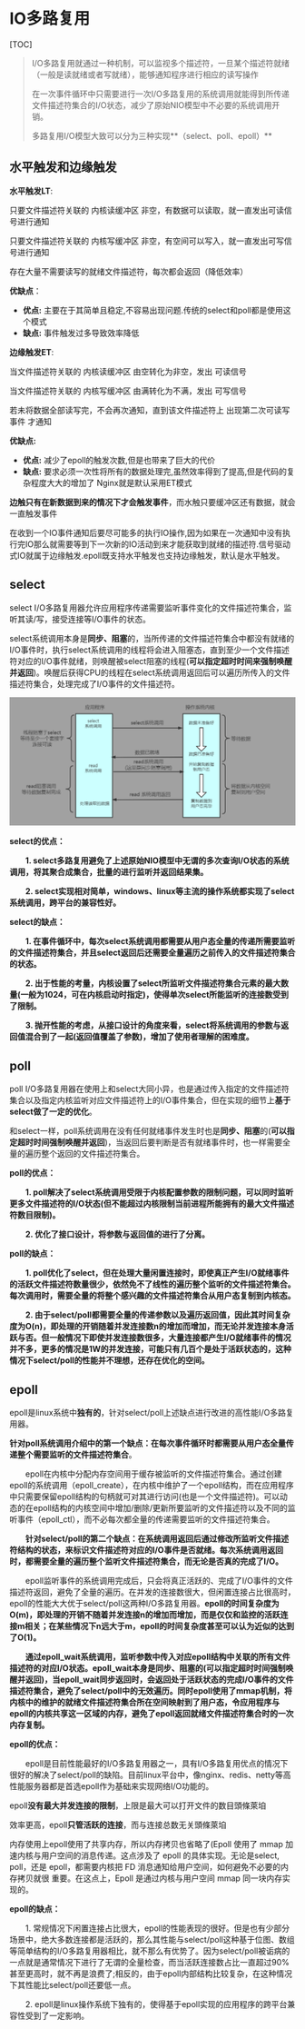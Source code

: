 # IO多路复用

[TOC]



> I/O多路复用就通过一种机制，可以监视多个描述符，一旦某个描述符就绪（一般是读就绪或者写就绪），能够通知程序进行相应的读写操作
>
> 在一次事件循环中只需要进行一次I/O多路复用的系统调用就能得到所传递文件描述符集合的I/O状态，减少了原始NIO模型中不必要的系统调用开销。
>
> 多路复用I/O模型大致可以分为三种实现**（select、poll、epoll）**



## 水平触发和边缘触发

**水平触发LT**:

只要文件描述符关联的 内核读缓冲区 非空，有数据可以读取，就一直发出可读信号进行通知

只要文件描述符关联的 内核写缓冲区 非空，有空间可以写入，就一直发出可写信号进行通知

存在大量不需要读写的就绪文件描述符，每次都会返回（降低效率）



**优缺点**：

- **优点:** 主要在于其简单且稳定,不容易出现问题.传统的select和poll都是使用这个模式
- **缺点:** 事件触发过多导致效率降低





 **边缘触发ET**:

当文件描述符关联的 内核读缓冲区 由空转化为非空，发出 可读信号

当文件描述符关联的 内核写缓冲区 由满转化为不满，发出 可写信号

若未将数据全部读写完，不会再次通知，直到该文件描述符上 出现第二次可读写事件 才通知



**优缺点:**

- **优点:** 减少了epoll的触发次数,但是也带来了巨大的代价
- **缺点:** 要求必须一次性将所有的数据处理完,虽然效率得到了提高,但是代码的复杂程度大大的增加了 Nginx就是默认采用ET模式



**边触只有在新数据到来的情况下才会触发事件**，而水触只要缓冲区还有数据，就会一直触发事件

在收到一个IO事件通知后要尽可能多的执行IO操作,因为如果在一次通知中没有执行完IO那么就需要等到下一次新的IO活动到来才能获取到就绪的描述符.信号驱动式IO就属于边缘触发.epoll既支持水平触发也支持边缘触发，默认是水平触发。





## select

select I/O多路复用器允许应用程序传递需要监听事件变化的文件描述符集合，监听其读/写，接受连接等I/O事件的状态。

select系统调用本身是**同步、阻塞**的，当所传递的文件描述符集合中都没有就绪的I/O事件时，执行select系统调用的线程将会进入阻塞态，直到至少一个文件描述符对应的I/O事件就绪，则唤醒被select阻塞的线程(**可以指定超时时间来强制唤醒并返回**)。唤醒后获得CPU的线程在select系统调用返回后可以遍历所传入的文件描述符集合，处理完成了I/O事件的文件描述符。

![img](images/0d5cf0f1-d7b5-43e2-b48f-a4d00aaf850d.png)

**select的优点：**

　　**1. select多路复用避免了上述原始NIO模型中无谓的多次查询I/O状态的系统调用，将其聚合成集合，批量的进行监听并返回结果集。**

　　**2. select实现相对简单，windows、linux等主流的操作系统都实现了select系统调用，跨平台的兼容性好。**



**select的缺点：**

　　**1. 在事件循环中，每次select系统调用都需要从用户态全量的传递所需要监听的文件描述符集合，并且select返回后还需要全量遍历之前传入的文件描述符集合的状态。**

　　**2. 出于性能的考量，内核设置了select所监听文件描述符集合元素的最大数量(一般为1024，可在内核启动时指定)，使得单次select所能监听的连接数受到了限制。**

　　**3. 抛开性能的考虑，从接口设计的角度来看，select将系统调用的参数与返回值混合到了一起(返回值覆盖了参数)，增加了使用者理解的困难度。**







## poll

poll I/O多路复用器在使用上和select大同小异，也是通过传入指定的文件描述符集合以及指定内核监听对应文件描述符上的I/O事件集合，但在实现的细节上**基于select做了一定的优化**。

和select一样，poll系统调用在没有任何就绪事件发生时也是**同步、阻塞**的(**可以指定超时时间强制唤醒并返回**)，当返回后要判断是否有就绪事件时，也一样需要全量的遍历整个返回的文件描述符集合。

**poll的优点：**

　　**1. poll解决了select系统调用受限于内核配置参数的限制问题，可以同时监听更多文件描述符的I/O状态(但不能超过内核限制当前进程所能拥有的最大文件描述符数目限制)。**

　　**2. 优化了接口设计，将参数与返回值的进行了分离。**

**poll的缺点：**

　　**1. poll优化了select，但在处理大量闲置连接时，即使真正产生I/O就绪事件的活跃文件描述符数量很少，依然免不了线性的遍历整个监听的文件描述符集合。每次调用时，需要全量的将整个感兴趣的文件描述符集合从用户态复制到内核态。**

　　**2. 由于select/poll都需要全量的传递参数以及遍历返回值，因此其时间复杂度为O(n)，即处理的开销随着并发连接数n的增加而增加，而无论并发连接本身活跃与否。但一般情况下即使并发连接数很多，大量连接都产生I/O就绪事件的情况并不多，更多的情况是1W的并发连接，可能只有几百个是处于活跃状态的，这种情况下select/poll的性能并不理想，还存在优化的空间。**









## epoll

epoll是linux系统中**独有的**，针对select/poll上述缺点进行改进的高性能I/O多路复用器。

**针对poll系统调用介绍中的第一个缺点：在每次事件循环时都需要从用户态全量传递整个需要监听的文件描述符集合**。

　　epoll在内核中分配内存空间用于缓存被监听的文件描述符集合。通过创建epoll的系统调用（epoll_create），在内核中维护了一个epoll结构，而在应用程序中只需要保留epoll结构的句柄就可对其进行访问(也是一个文件描述符)。可以动态的在epoll结构的内核空间中增加/删除/更新所要监听的文件描述符以及不同的监听事件（epoll_ctl），而不必每次都全量的传递需要监听的文件描述符集合。

　　**针对select/poll的第二个缺点：在系统调用返回后通过修改所监听文件描述符结构的状态，来标识文件描述符对应的I/O事件是否就绪。每次系统调用返回时，都需要全量的遍历整个监听文件描述符集合，而无论是否真的完成了I/O。**

　　epoll监听事件的系统调用完成后，只会将真正活跃的、完成了I/O事件的文件描述符返回，避免了全量的遍历。在并发的连接数很大，但闲置连接占比很高时，epoll的性能大大优于select/poll这两种I/O多路复用器。**epoll的时间复杂度为O(m)，即处理的开销不随着并发连接n的增加而增加，而是仅仅和监控的活跃连接m相关；在某些情况下n远大于m，epoll的时间复杂度甚至可以认为近似的达到了O(1)。**

　　**通过epoll_wait系统调用，监听参数中传入对应epoll结构中关联的所有文件描述符的对应I/O状态。epoll_wait本身是同步、阻塞的(可以指定超时时间强制唤醒并返回)，当epoll_wait同步返回时，会返回处于活跃状态的完成I/O事件的文件描述符集合，避免了select/poll中的无效遍历。同时epoll使用了mmap机制，将内核中的维护的就绪文件描述符集合所在空间映射到了用户态，令应用程序与epoll的内核共享这一区域的内存，避免了epoll返回就绪文件描述符集合时的一次内存复制。**



**epoll的优点：**

　　epoll是目前性能最好的I/O多路复用器之一，具有I/O多路复用优点的情况下很好的解决了select/poll的缺陷。目前linux平台中，像nginx、redis、netty等高性能服务器都是首选epoll作为基础来实现网络I/O功能的。

epoll**没有最大并发连接的限制**，上限是最大可以打开文件的数目頭條萊垍

效率更高，epoll**只管活跃的连接**，而与连接总数无关頭條萊垍

内存使用上epoll使用了共享内存，所以内存拷贝也省略了(Epoll 使用了 mmap 加速内核与用户空间的消息传递。这点涉及了 epoll 的具体实现。无论是select, poll，还是 epoll，都需要内核把 FD 消息通知给用户空间，如何避免不必要的内存拷贝就很 重要。在这点上，Epoll 是通过内核与用户空间 mmap 同一块内存实现的。



**epoll的缺点：**

  　　1. 常规情况下闲置连接占比很大，epoll的性能表现的很好。但是也有少部分场景中，绝大多数连接都是活跃的，那么其性能与select/poll这种基于位图、数组等简单结构的I/O多路复用器相比，就不那么有优势了。因为select/poll被诟病的一点就是通常情况下进行了无谓的全量检查，而当活跃连接数占比一直超过90%甚至更高时，就不再是浪费了;相反的，由于epoll内部结构比较复杂，在这种情况下其性能比select/poll还要低一点。

  　　2. epoll是linux操作系统下独有的，使得基于epoll实现的应用程序的跨平台兼容性受到了一定影响。



